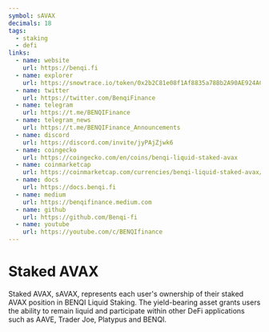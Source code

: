 ```yaml
---
symbol: sAVAX
decimals: 18
tags:
  - staking
  - defi
links:
  - name: website
    url: https://benqi.fi
  - name: explorer
    url: https://snowtrace.io/token/0x2b2C81e08f1Af8835a78Bb2A90AE924ACE0eA4bE
  - name: twitter
    url: https://twitter.com/BenqiFinance
  - name: telegram
    url: https://t.me/BENQIFinance
  - name: telegram_news
    url: https://t.me/BENQIFinance_Announcements
  - name: discord
    url: https://discord.com/invite/jyPAjZjwk6
  - name: coingecko
    url: https://coingecko.com/en/coins/benqi-liquid-staked-avax
  - name: coinmarketcap
    url: https://coinmarketcap.com/currencies/benqi-liquid-staked-avax/markets
  - name: docs
    url: https://docs.benqi.fi
  - name: medium
    url: https://benqifinance.medium.com
  - name: github
    url: https://github.com/Benqi-fi
  - name: youtube
    url: https://youtube.com/c/BENQIfinance
---
```


# Staked AVAX

Staked AVAX, sAVAX, represents each user's ownership of their staked AVAX position in BENQI Liquid Staking. The yield-bearing asset grants users the ability to remain liquid and participate within other DeFi applications such as AAVE, Trader Joe, Platypus and BENQI.
